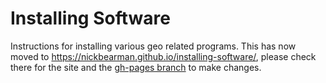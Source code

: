 # Installing Software

Instructions for installing various geo related programs. This has now moved to https://nickbearman.github.io/installing-software/, please check there for the site and the [gh-pages branch](https://github.com/nickbearman/installing-software/tree/gh-pages) to make changes. 


